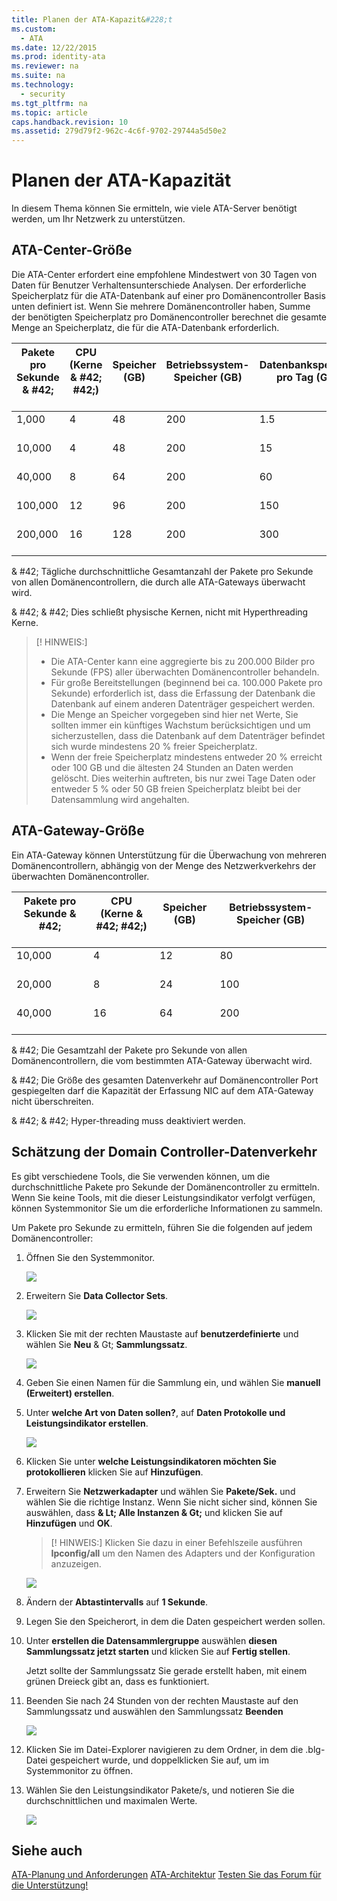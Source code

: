 ```yaml
---
title: Planen der ATA-Kapazit&#228;t
ms.custom: 
  - ATA
ms.date: 12/22/2015
ms.prod: identity-ata
ms.reviewer: na
ms.suite: na
ms.technology: 
  - security
ms.tgt_pltfrm: na
ms.topic: article
caps.handback.revision: 10
ms.assetid: 279d79f2-962c-4c6f-9702-29744a5d50e2
---
```

# Planen der ATA-Kapazit&#228;t
In diesem Thema können Sie ermitteln, wie viele ATA-Server benötigt werden, um Ihr Netzwerk zu unterstützen.


## ATA-Center-Größe

Die ATA-Center erfordert eine empfohlene Mindestwert von 30 Tagen von Daten für Benutzer Verhaltensunterschiede Analysen. Der erforderliche Speicherplatz für die ATA-Datenbank auf einer pro Domänencontroller Basis unten definiert ist. Wenn Sie mehrere Domänencontroller haben, Summe der benötigten Speicherplatz pro Domänencontroller berechnet die gesamte Menge an Speicherplatz, die für die ATA-Datenbank erforderlich.



| Pakete pro Sekunde & #42;<br /><br />| CPU (Kerne & #42; #42;)<br /><br />| Speicher (GB)<br /><br />| Betriebssystem-Speicher (GB)<br /><br />| Datenbankspeicher pro Tag (GB)<br /><br />| Datenbankspeicher pro Monat (GB)<br /><br />|
|---------------------------|-------------------------|---------------|-------------------|---------------------------------|-----------------------------------|
| 1,000<br /><br />| 4<br /><br />| 48<br /><br />| 200<br /><br />| 1.5<br /><br />| 45<br /><br />|
| 10,000<br /><br />| 4<br /><br />| 48<br /><br />| 200<br /><br />| 15<br /><br />| 450<br /><br />|
| 40,000<br /><br />| 8<br /><br />| 64<br /><br />| 200<br /><br />| 60<br /><br />| 1,800<br /><br />|
| 100,000<br /><br />| 12<br /><br />| 96<br /><br />| 200<br /><br />| 150<br /><br />| 4,500<br /><br />|
| 200,000<br /><br />| 16<br /><br />| 128<br /><br />| 200<br /><br />| 300<br /><br />| 9,000<br /><br />|
& #42; Tägliche durchschnittliche Gesamtanzahl der Pakete pro Sekunde von allen Domänencontrollern, die durch alle ATA-Gateways überwacht wird.

& #42; & #42; Dies schließt physische Kernen, nicht mit Hyperthreading Kerne.

> [! HINWEIS:]
> - Die ATA-Center kann eine aggregierte bis zu 200.000 Bilder pro Sekunde (FPS) aller überwachten Domänencontroller behandeln.
> - Für große Bereitstellungen (beginnend bei ca. 100.000 Pakete pro Sekunde) erforderlich ist, dass die Erfassung der Datenbank die Datenbank auf einem anderen Datenträger gespeichert werden.
> - Die Menge an Speicher vorgegeben sind hier net Werte, Sie sollten immer ein künftiges Wachstum berücksichtigen und um sicherzustellen, dass die Datenbank auf dem Datenträger befindet sich wurde mindestens 20 % freier Speicherplatz.
> - Wenn der freie Speicherplatz mindestens entweder 20 % erreicht oder 100 GB und die ältesten 24 Stunden an Daten werden gelöscht. Dies weiterhin auftreten, bis nur zwei Tage Daten oder entweder 5 % oder 50 GB freien Speicherplatz bleibt bei der Datensammlung wird angehalten.


## ATA-Gateway-Größe

Ein ATA-Gateway können Unterstützung für die Überwachung von mehreren Domänencontrollern, abhängig von der Menge des Netzwerkverkehrs der überwachten Domänencontroller.



| Pakete pro Sekunde & #42;<br /><br />| CPU (Kerne & #42; #42;)<br /><br />| Speicher (GB)<br /><br />| Betriebssystem-Speicher (GB)<br /><br />|
|---------------------------|-------------------------|---------------|-------------------|
| 10,000<br /><br />| 4<br /><br />| 12<br /><br />| 80<br /><br />|
| 20,000<br /><br />| 8<br /><br />| 24<br /><br />| 100<br /><br />|
| 40,000<br /><br />| 16<br /><br />| 64<br /><br />| 200<br /><br />|
& #42; Die Gesamtzahl der Pakete pro Sekunde von allen Domänencontrollern, die vom bestimmten ATA-Gateway überwacht wird.

& #42; Die Größe des gesamten Datenverkehr auf Domänencontroller Port gespiegelten darf die Kapazität der Erfassung NIC auf dem ATA-Gateway nicht überschreiten.

& #42; & #42; Hyper-threading muss deaktiviert werden.


## Schätzung der Domain Controller-Datenverkehr

Es gibt verschiedene Tools, die Sie verwenden können, um die durchschnittliche Pakete pro Sekunde der Domänencontroller zu ermitteln. Wenn Sie keine Tools, mit die dieser Leistungsindikator verfolgt verfügen, können Systemmonitor Sie um die erforderliche Informationen zu sammeln.

Um Pakete pro Sekunde zu ermitteln, führen Sie die folgenden auf jedem Domänencontroller:


1. Öffnen Sie den Systemmonitor.

    ![](/Image/ATA+traffic+estimation+1.png)

2. Erweitern Sie **Data Collector Sets**.

    ![](/Image/ATA+traffic+estimation+2.png)

3. Klicken Sie mit der rechten Maustaste auf **benutzerdefinierte** und wählen Sie **Neu** & Gt; **Sammlungssatz**.

    ![](/Image/ATA+traffic+estimation+3.png)

4. Geben Sie einen Namen für die Sammlung ein, und wählen Sie **manuell (Erweitert) erstellen**.

5. Unter **welche Art von Daten sollen?**, auf  **Daten Protokolle und Leistungsindikator erstellen**.

    ![](/Image/ATA+traffic+estimation+5.png)

6. Klicken Sie unter **welche Leistungsindikatoren möchten Sie protokollieren** klicken Sie auf **Hinzufügen**.

7. Erweitern Sie **Netzwerkadapter** und wählen Sie **Pakete/Sek.** und wählen Sie die richtige Instanz. Wenn Sie nicht sicher sind, können Sie auswählen, dass **& Lt; Alle Instanzen & Gt;** und klicken Sie auf **Hinzufügen** und **OK**.

    > [! HINWEIS:]
    > Klicken Sie dazu in einer Befehlszeile ausführen **Ipconfig/all** um den Namen des Adapters und der Konfiguration anzuzeigen.

    ![](/Image/ATA+traffic+estimation+7.png)

8. Ändern der **Abtastintervalls** auf **1 Sekunde**.

9. Legen Sie den Speicherort, in dem die Daten gespeichert werden sollen.

10. Unter **erstellen die Datensammlergruppe** auswählen **diesen Sammlungssatz jetzt starten** und klicken Sie auf **Fertig stellen**.

    Jetzt sollte der Sammlungssatz Sie gerade erstellt haben, mit einem grünen Dreieck gibt an, dass es funktioniert.

11. Beenden Sie nach 24 Stunden von der rechten Maustaste auf den Sammlungssatz und auswählen den Sammlungssatz **Beenden**

    ![](/Image/ATA+traffic+estimation+12.png)

12. Klicken Sie im Datei-Explorer navigieren zu dem Ordner, in dem die .blg-Datei gespeichert wurde, und doppelklicken Sie auf, um im Systemmonitor zu öffnen.

13. Wählen Sie den Leistungsindikator Pakete/s, und notieren Sie die durchschnittlichen und maximalen Werte.

    ![](/Image/ATA+traffic+estimation+14.png)


## Siehe auch

[ATA-Planung und Anforderungen](/Topic/ATA+Planning+and+Requirements.md)
[ATA-Architektur](/Topic/ATA+Architecture.md)
[Testen Sie das Forum für die Unterstützung!](https://social.technet.microsoft.com/Forums/security/en-US/home?forum=mata)





